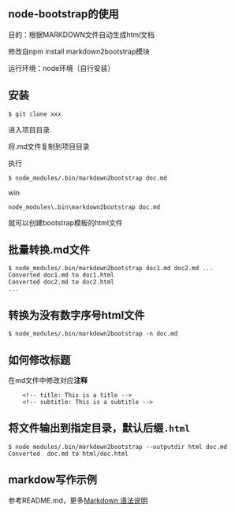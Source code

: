 <!-- title: 【ReadME】node-bootstrap文档 -->
<!-- subtitle: 20140810 -->
## node-bootstrap的使用

目的：根据MARKDOWN文件自动生成html文档

修改自npm install markdown2bootstrap模块

运行环境：node环境（自行安装）

## 安装

    $ git clone xxx

进入项目目录.

将.md文件复制到项目目录

执行

    $ node_modules/.bin/markdown2bootstrap doc.md

win

    node_modules\.bin\markdown2bootstrap doc.md

就可以创建bootstrap模板的html文件

## **批量转换**.md文件

    $ node_modules/.bin/markdown2bootstrap doc1.md doc2.md ...
    Converted doc1.md to doc1.html
    Converted doc2.md to doc2.html
    ...

## 转换为没有数字序号html文件

    $ node_modules/.bin/markdown2bootstrap -n doc.md

## 如何修改**标题**

在md文件中修改对应**注释**

        <!-- title: This is a title -->
        <!-- subtitle: This is a subtitle -->

## 将文件输出到**指定目录**，默认后缀`.html`

    $ node_modules/.bin/markdown2bootstrap --outputdir html doc.md
    Converted  doc.md to html/doc.html

## markdow写作示例

参考README.md，更多[Markdown 语法说明](http://wowubuntu.com/markdown/#p)

    